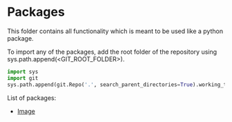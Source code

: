 # Packages

This folder contains all functionality which is meant to be used like a python package.

To import any of the packages, add the root folder of the repository using sys.path.append(<GIT_ROOT_FOLDER>).

```python
import sys
import git
sys.path.append(git.Repo('.', search_parent_directories=True).working_tree_dir)
```

List of packages:
* [Image](Image/README.md)
